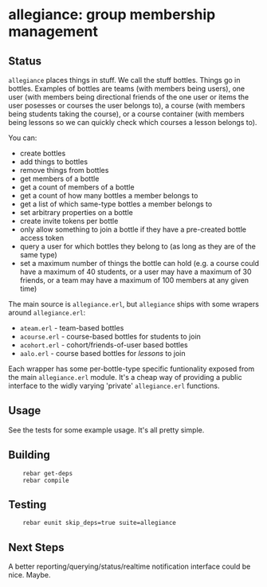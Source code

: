 allegiance: group membership management
=======================================

Status
------
`allegiance` places things in stuff.  We call the stuff bottles.
Things go in bottles.  Examples of bottles are teams (with members
being users), one user (with members being directional friends
of the one user or items the user posesses or courses the user
belongs to), a course (with members being students taking
the course), or a course container (with members being lessons
so we can quickly check which courses a lesson belongs to).

You can:
  - create bottles
  - add things to bottles
  - remove things from bottles
  - get members of a bottle
  - get a count of members of a bottle
  - get a count of how many bottles a member belongs to
  - get a list of which same-type bottles a member belongs to
  - set arbitrary properties on a bottle
  - create invite tokens per bottle
  - only allow something to join a bottle if they have a
pre-created bottle access token
  - query a user for which bottles they belong to (as long
as they are of the same type)
  - set a maximum number of things the bottle can hold (e.g.
a course could have a maximum of 40 students, or a user may
have a maximum of 30 friends, or a team may have a maximum of
100 members at any given time)

The main source is `allegiance.erl`, but `allegiance` ships
with some wrapers around `allegiance.erl`:
  - `ateam.erl` - team-based bottles
  - `acourse.erl` - course-based bottles for students to join
  - `acohort.erl` - cohort/friends-of-user based bottles
  - `aalo.erl` - course based bottles for *lessons* to join

Each wrapper has some per-bottle-type specific funtionality
exposed from the main `allegiance.erl` module.  It's a cheap
way of providing a public interface to the widly varying 'private'
`allegiance.erl` functions.

Usage
-----
See the tests for some example usage.  It's all pretty simple.

Building
--------
        rebar get-deps
        rebar compile

Testing
-------
        rebar eunit skip_deps=true suite=allegiance

Next Steps
----------
A better reporting/querying/status/realtime notification interface
could be nice.  Maybe.
